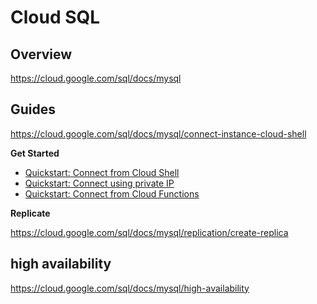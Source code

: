 # Cloud SQL

## Overview

https://cloud.google.com/sql/docs/mysql

## Guides

https://cloud.google.com/sql/docs/mysql/connect-instance-cloud-shell

**Get Started**

- [Quickstart: Connect from Cloud Shell](https://cloud.google.com/sql/docs/mysql/connect-instance-cloud-shell)
- [Quickstart: Connect using private IP](https://cloud.google.com/sql/docs/mysql/connect-instance-private-ip)
- [Quickstart: Connect from Cloud Functions](https://cloud.google.com/sql/docs/mysql/connect-instance-cloud-functions)

**Replicate**

https://cloud.google.com/sql/docs/mysql/replication/create-replica

## high availability

https://cloud.google.com/sql/docs/mysql/high-availability
